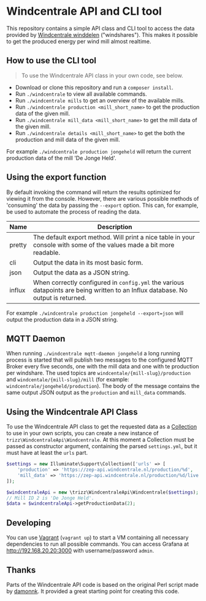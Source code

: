 # Windcentrale API and CLI tool

This repository contains a simple API class and CLI tool to access the data
provided by [Windcentrale winddelen](https://www.windcentrale.nl/) ("windshares"). This makes it possible to get the 
produced energy per wind mill almost realtime.

## How to use the CLI tool
> To use the Windcentrale API class in your own code, see below.

- Download or clone this repository and run a `composer install`.
- Run `./windcentrale` to view all available commands.
- Run `./windcentrale mills` to get an overview of the available mills.
- Run `./windcentrale production <mill_short_name>` to get the production data of the given mill.
- Run `./windcentrale mill_data <mill_short_name>` to get the mill data of the given mill.
- Run `./windcentrale details <mill_short_name>` to get the both the production and mill data of the given mill.

For example `./windcentrale production jongeheld` will return the current production data of the mill 'De Jonge Held'.

## Using the export function
By default invoking the command will return the results optimized for viewing it from the console. However, there are
various possible methods of 'consuming' the data by passing the `--export` option. This can, for example, be used to
automate the process of reading the data.

| Name | Description
| --- | ---
| pretty | The default export method. Will print a nice table in your console with some of the values made a bit more readable.
| cli | Output the data in its most basic form.
| json | Output the data as a JSON string.
| influx | When correctly configured in `config.yml` the various datapoints are being written to an Influx database. No output is returned.

For example `./windcentrale production jongeheld --export=json` will output the production data in a JSON string.

## MQTT Daemon
When running `./windcentrale mqtt-daemon jongeheld` a long running process is started that will publish two messages
to the configured MQTT Broker every five seconds, one with the mill data and one with te production per windshare. The
used topics are `windcentale/{mill-slug}/production` and `windcentale/{mill-slug}/mill` (for example: 
`windcentrale/jongeheld/production`). The body of the message contains the same output JSON output as the `production`
and `mill_data` commands.

## Using the Windcentrale API Class
To use the Windcentrale API class to get the requested data as a [Collection](https://laravel.com/docs/5.5/collections) to use
in your own scripts, you can create a new instance of `trizz\WindcentraleApi\Windcentrale`. At this moment a Collection must be
passed as constructor argument, containing the parsed `settings.yml`, but it must have at least the `urls` part.

```php
$settings = new Illuminate\Support\Collection(['urls' => [
    'production' => 'https://zep-api.windcentrale.nl/production/%d', 
    'mill_data' => 'https://zep-api.windcentrale.nl/production/%d/live', 
]);

$windcentraleApi = new \trizz\WindcentraleApi\Windcentrale($settings);
// Mill ID 2 is 'De Jonge Held'.
$data = $windcentraleApi->getProductionData(2);
```

## Developing
You can use [Vagrant](https://www.vagrantup.com/) (`vagrant up`) to start a VM containing all necessary
dependencies to run all possible commands. You can access Grafana at http://192.168.20.20:3000 with username/password
`admin`. 

## Thanks
Parts of the Windcentrale API code is based on the original Perl script made by [damonnk](https://github.com/damonnk/windcentrale).
It provided a great starting point for creating this code.
